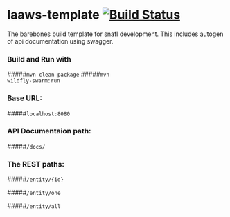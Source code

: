 # laaws-template [![Build Status](https://travis-ci.org/lockss/laaws-template.svg?branch=master)](https://travis-ci.org/lockss/laaws-template)

The barebones build template for snafl development.
This includes autogen of api documentation using swagger.

### Build and Run with
#####<code>mvn clean package</code>
#####<code>mvn wildfly-swarm:run</code>
  
### Base URL: 
#####<code>localhost:8080</code>
  
### API Documentaion path:
#####<code>/docs/</code>
  
### The REST paths:
#####<code>/entity/{id}</code>
  
#####<code>/entity/one</code>
  
#####<code>/entity/all</code>
